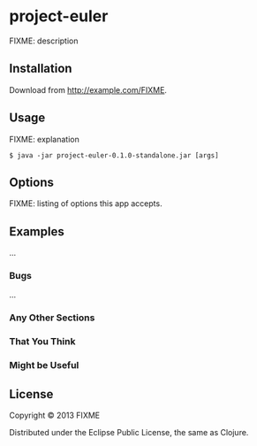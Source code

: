 # project-euler

FIXME: description

## Installation

Download from http://example.com/FIXME.

## Usage

FIXME: explanation

    $ java -jar project-euler-0.1.0-standalone.jar [args]

## Options

FIXME: listing of options this app accepts.

## Examples

...

### Bugs

...

### Any Other Sections
### That You Think
### Might be Useful

## License

Copyright © 2013 FIXME

Distributed under the Eclipse Public License, the same as Clojure.
